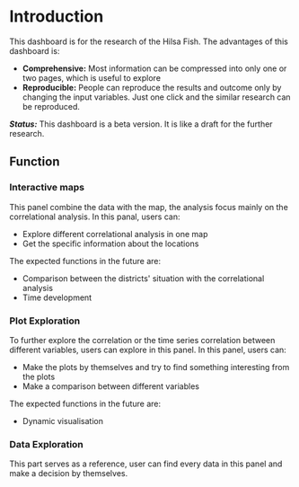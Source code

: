 Introduction
=======================

This dashboard is for the research of the Hilsa Fish. The advantages of this dashboard is:
* **Comprehensive:** Most information can be compressed into only one or two pages, which is useful to explore
* **Reproducible:** People can reproduce the results and outcome only by changing the input variables. Just one click and the similar research can be reproduced. 

***Status:*** This dashboard is a beta version. It is like a draft for the further research. 


## Function

### Interactive maps

This panel combine the data with the map, the analysis focus mainly on the correlational analysis. In this panal, users can:

* Explore different correlational analysis in one map
* Get the specific information about the locations

The expected functions in the future are:

* Comparison between the districts' situation with the correlational analysis
* Time development

### Plot Exploration

To further explore the correlation or the time series correlation between different variables, users can explore in this panel. In this panel, users can:

* Make the plots by themselves and try to find something interesting from the plots
* Make a comparison between different variables

The expected functions in the future are:

* Dynamic visualisation 

### Data Exploration

This part serves as a reference, user can find every data in this panel and make a decision by themselves. 

